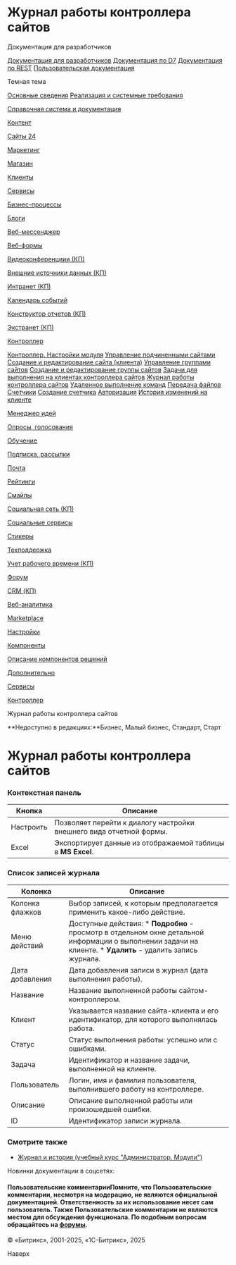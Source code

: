 # Журнал работы контроллера сайтов

Документация для разработчиков

[Документация для разработчиков](https://dev.1c-bitrix.ru/api_help/)
[Документация по D7](https://dev.1c-bitrix.ru/api_d7/)
[Документация по REST](https://dev.1c-bitrix.ru/rest_help/)
[Пользовательская документация](https://dev.1c-bitrix.ru/user_help/)

Темная тема

[Основные сведения](/user_help/index.php)
[Реализация и системные требования](/user_help/reqintro.php)

[Справочная система и документация](/user_help/help/index.php)

[Контент](/user_help/content/index.php)

[Сайты 24](/user_help/sites24/index.php)

[Маркетинг](/user_help/marketing/index.php)

[Магазин](/user_help/store/index.php)

[Клиенты](/user_help/clients/index.php)

[Сервисы](/user_help/service/index.php)

[Бизнес-процессы](/user_help/service/bizproc/index.php)

[Блоги](/user_help/service/blogs/index.php)

[Веб-мессенджер](/user_help/service/im/index.php)

[Веб-формы](/user_help/service/form/index.php)

[Видеоконференциии (КП)](/user_help/service/video/index.php)

[Внешние источники данных (КП)](/user_help/service/xdi/index.php)

[Интранет (КП)](/user_help/service/intranet/index.php)

[Календарь событий](/user_help/service/event_calendar/index.php)

[Конструктор отчетов (КП)](/user_help/service/report/index.php)

[Экстранет (КП)](/user_help/service/extranet/index.php)

[Контроллер](/user_help/service/controller/index.php)

[Контроллер. Настройки модуля](/user_help/service/controller/settings.php)
[Управление подчиненными сайтами](/user_help/service/controller/controller_member_admin.php)
[Создание и редактирование сайта (клиента)](/user_help/service/controller/controller_member_edit.php)
[Управление группами сайтов](/user_help/service/controller/controller_group_admin.php)
[Создание и редактирование группы сайтов](/user_help/service/controller/controller_group_edit.php)
[Задачи для выполнения на клиентах контроллера сайтов](/user_help/service/controller/controller_task.php)
[Журнал работы контроллера сайтов](/user_help/service/controller/controller_log_admin.php)
[Удаленное выполнение команд](/user_help/service/controller/controller_run_command.php)
[Передача файлов](/user_help/service/controller/controller_upload_file.php)
[Счетчики](/user_help/service/controller/controller_counter_admin.php)
[Создание счетчика](/user_help/service/controller/controller_counter_edit.php)
[Авторизация](/user_help/service/controller/controller_auth.php)
[История изменений на клиенте](/user_help/service/controller/controller_member_history.php)

[Менеджер идей](/user_help/service/idea/index.php)

[Опросы, голосования](/user_help/service/vote/index.php)

[Обучение](/user_help/service/learning/index.php)

[Подписка, рассылки](/user_help/service/subscribe/index.php)

[Почта](/user_help/service/mail/index.php)

[Рейтинги](/user_help/service/rating/index.php)

[Смайлы](/user_help/service/smile/index.php)

[Социальная сеть (КП)](/user_help/service/socialnetwork/index.php)

[Социальные сервисы](/user_help/service/socialservices/index.php)

[Стикеры](/user_help/service/stickers/index.php)

[Техподдержка](/user_help/service/support/index.php)

[Учет рабочего времени (КП)](/user_help/service/timeman/index.php)

[Форум](/user_help/service/forum/index.php)

[CRM (КП)](/user_help/service/crm/index.php)

[Веб-аналитика](/user_help/statistic/index.php)

[Marketplace](/user_help/marketplace/index.php)

[Настройки](/user_help/settings/index.php)

[Компоненты](/user_help/components/index.php)

[Описание компонентов решений](/user_help/description_decisions/index.php)

[Дополнительно](/user_help/additional/index.php)

[Сервисы](/user_help/service/index.php)

[Контроллер](/user_help/service/controller/index.php)

Журнал работы контроллера сайтов

**Недоступно в редакциях:**Бизнес, Малый бизнес, Стандарт, Старт

# Журнал работы контроллера сайтов

### Контекстная панель

| Кнопка | Описание |
| --- | --- |
| Настроить | Позволяет перейти к диалогу настройки внешнего вида отчетной формы. |
| Excel | Экспортирует данные из отображаемой таблицы в **MS Excel**. |

### Список записей журнала

| Колонка | Описание |
| --- | --- |
| Колонка флажков | Выбор записей, к которым предполагается применить какое-либо действие. |
| Меню действий | Доступные действия:  * **Подробно** - просмотр в отдельном окне детальной информации о выполнении задачи на клиенте. * **Удалить** - удалить запись журнала. |
| Дата добавления | Дата добавления записи в журнал (дата выполнения работы). |
| Название | Название выполненной работы сайтом-контроллером. |
| Клиент | Указывается название сайта-клиента и его идентификатор, для которого выполнялась работа. |
| Статус | Статус выполнения работы: успешно или с ошибками. |
| Задача | Идентификатор и название задачи, выполненной на клиенте. |
| Пользователь | Логин, имя и фамилия пользователя, выполнившего работу на контроллере. |
| Описание | Описание выполненной работы или произошедшей ошибки. |
| ID | Идентификатор записи журнала. |

### Смотрите также

* [Журнал и история (учебный курс "Администратор. Модули")](https://dev.1c-bitrix.ru/learning/course/index.php?COURSE_ID=41&LESSON_ID=2889)

Новинки документации в соцсетях:

#### Пользовательские комментарииПомните, что Пользовательские комментарии, несмотря на модерацию, не являются официальной документацией. Ответственность за их использование несет сам пользователь. Также Пользовательские комментарии не являются местом для обсуждения функционала. По подобным вопросам обращайтесь на [форумы](http://dev.1c-bitrix.ru/community/forums/group1/).

© «Битрикс», 2001-2025, «1С-Битрикс», 2025

Наверх